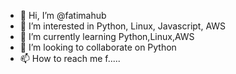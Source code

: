 - 👋 Hi, I’m @fatimahub
- 👀 I’m interested in Python, Linux, Javascript, AWS
- 🌱 I’m currently learning Python,Linux,AWS
- 💞️ I’m looking to collaborate on Python
- 📫 How to reach me f.....

<!---
fatimahub/fatimahub is a ✨ special ✨ repository because its `README.md` (this file) appears on your GitHub profile.
You can click the Preview link to take a look at your changes.
--->
